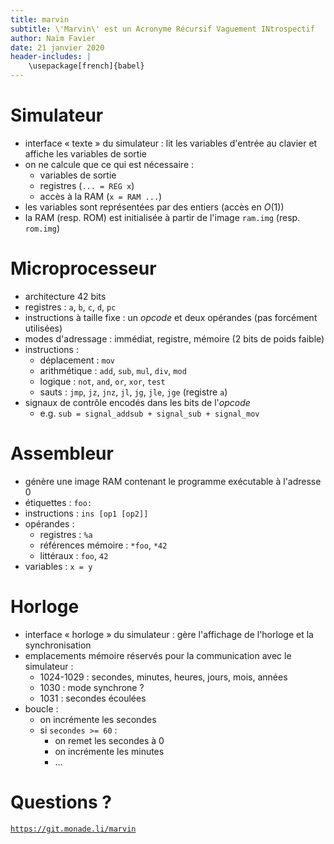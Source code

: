 ```yaml
---
title: marvin
subtitle: \'Marvin\' est un Acronyme Récursif Vaguement INtrospectif
author: Naïm Favier
date: 21 janvier 2020
header-includes: |
    \usepackage[french]{babel}
---
```


# Simulateur

- interface « texte » du simulateur : lit les variables d'entrée au clavier et affiche les variables de sortie
- on ne calcule que ce qui est nécessaire :
    - variables de sortie
    - registres (`... = REG x`)
    - accès à la RAM (`x = RAM ...`)
- les variables sont représentées par des entiers (accès en $O(1)$)
- la RAM (resp. ROM) est initialisée à partir de l'image `ram.img` (resp. `rom.img`)

# Microprocesseur

- architecture 42 bits
- registres : `a`, `b`, `c`, `d`, `pc`
- instructions à taille fixe : un *opcode* et deux opérandes (pas forcément utilisées)
- modes d'adressage : immédiat, registre, mémoire (2 bits de poids faible)
- instructions :
    - déplacement : `mov`
    - arithmétique : `add`, `sub`, `mul`, `div`, `mod`
    - logique : `not`, `and`, `or`, `xor`, `test`
    - sauts : `jmp`, `jz`, `jnz`, `jl`, `jg`, `jle`, `jge` (registre `a`)
- signaux de contrôle encodés dans les bits de l'*opcode*
    - e.g. `sub = signal_addsub + signal_sub + signal_mov`

# Assembleur

- génère une image RAM contenant le programme exécutable à l'adresse 0
- étiquettes : `foo:`
- instructions : `ins [op1 [op2]]`
- opérandes :
    - registres : `%a`
    - références mémoire : `*foo`, `*42`
    - littéraux : `foo`, `42`
- variables : `x = y`

# Horloge

- interface « horloge » du simulateur : gère l'affichage de l'horloge et la synchronisation
- emplacements mémoire réservés pour la communication avec le simulateur :
    - 1024-1029 : secondes, minutes, heures, jours, mois, années
    - 1030 : mode synchrone ?
    - 1031 : secondes écoulées
- boucle :
    - on incrémente les secondes
    - si `secondes >= 60` :
        - on remet les secondes à 0
        - on incrémente les minutes
        - …

# Questions ?

[`https://git.monade.li/marvin`](https://git.monade.li/marvin)
